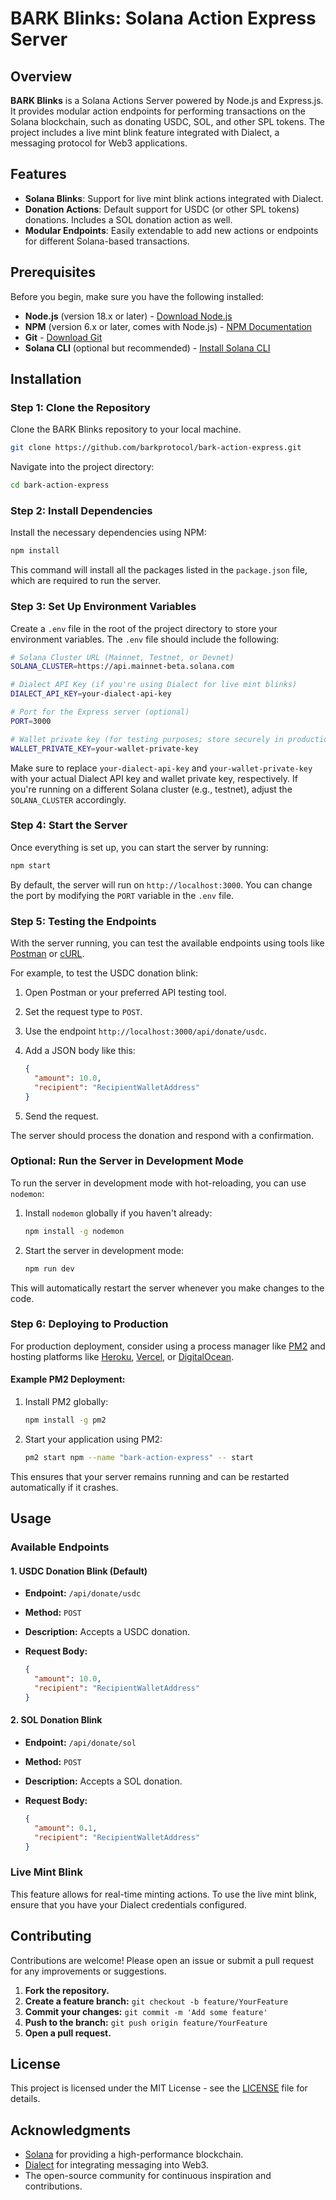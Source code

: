 # BARK Blinks: Solana Action Express Server

## Overview

**BARK Blinks** is a Solana Actions Server powered by Node.js and Express.js. It provides modular action endpoints for performing transactions on the Solana blockchain, such as donating USDC, SOL, and other SPL tokens. The project includes a live mint blink feature integrated with Dialect, a messaging protocol for Web3 applications.

## Features

- **Solana Blinks**: Support for live mint blink actions integrated with Dialect.
- **Donation Actions**: Default support for USDC (or other SPL tokens) donations. Includes a SOL donation action as well.
- **Modular Endpoints**: Easily extendable to add new actions or endpoints for different Solana-based transactions.

## Prerequisites

Before you begin, make sure you have the following installed:

- **Node.js** (version 18.x or later) - [Download Node.js](https://nodejs.org/)
- **NPM** (version 6.x or later, comes with Node.js) - [NPM Documentation](https://www.npmjs.com/get-npm)
- **Git** - [Download Git](https://git-scm.com/downloads)
- **Solana CLI** (optional but recommended) - [Install Solana CLI](https://docs.solana.com/cli/install-solana-cli)

## Installation

### Step 1: Clone the Repository

Clone the BARK Blinks repository to your local machine.

```bash
git clone https://github.com/barkprotocol/bark-action-express.git
```

Navigate into the project directory:

```bash
cd bark-action-express
```

### Step 2: Install Dependencies

Install the necessary dependencies using NPM:

```bash
npm install
```

This command will install all the packages listed in the `package.json` file, which are required to run the server.

### Step 3: Set Up Environment Variables

Create a `.env` file in the root of the project directory to store your environment variables. The `.env` file should include the following:

```bash
# Solana Cluster URL (Mainnet, Testnet, or Devnet)
SOLANA_CLUSTER=https://api.mainnet-beta.solana.com

# Dialect API Key (if you're using Dialect for live mint blinks)
DIALECT_API_KEY=your-dialect-api-key

# Port for the Express server (optional)
PORT=3000

# Wallet private key (for testing purposes; store securely in production)
WALLET_PRIVATE_KEY=your-wallet-private-key
```

Make sure to replace `your-dialect-api-key` and `your-wallet-private-key` with your actual Dialect API key and wallet private key, respectively. If you're running on a different Solana cluster (e.g., testnet), adjust the `SOLANA_CLUSTER` accordingly.

### Step 4: Start the Server

Once everything is set up, you can start the server by running:

```bash
npm start
```

By default, the server will run on `http://localhost:3000`. You can change the port by modifying the `PORT` variable in the `.env` file.

### Step 5: Testing the Endpoints

With the server running, you can test the available endpoints using tools like [Postman](https://www.postman.com/) or [cURL](https://curl.se/).

For example, to test the USDC donation blink:

1. Open Postman or your preferred API testing tool.
2. Set the request type to `POST`.
3. Use the endpoint `http://localhost:3000/api/donate/usdc`.
4. Add a JSON body like this:

   ```json
   {
     "amount": 10.0,
     "recipient": "RecipientWalletAddress"
   }
   ```

5. Send the request.

The server should process the donation and respond with a confirmation.

### Optional: Run the Server in Development Mode

To run the server in development mode with hot-reloading, you can use `nodemon`:

1. Install `nodemon` globally if you haven't already:

   ```bash
   npm install -g nodemon
   ```

2. Start the server in development mode:

   ```bash
   npm run dev
   ```

This will automatically restart the server whenever you make changes to the code.

### Step 6: Deploying to Production

For production deployment, consider using a process manager like [PM2](https://pm2.keymetrics.io/) and hosting platforms like [Heroku](https://www.heroku.com/), [Vercel](https://vercel.com/), or [DigitalOcean](https://www.digitalocean.com/).

#### Example PM2 Deployment:

1. Install PM2 globally:

   ```bash
   npm install -g pm2
   ```

2. Start your application using PM2:

   ```bash
   pm2 start npm --name "bark-action-express" -- start
   ```

This ensures that your server remains running and can be restarted automatically if it crashes.

## Usage

### Available Endpoints

#### 1. USDC Donation Blink (Default)

- **Endpoint:** `/api/donate/usdc`
- **Method:** `POST`
- **Description:** Accepts a USDC donation.
- **Request Body:**
  
  ```json
  {
    "amount": 10.0,
    "recipient": "RecipientWalletAddress"
  }
  ```

#### 2. SOL Donation Blink

- **Endpoint:** `/api/donate/sol`
- **Method:** `POST`
- **Description:** Accepts a SOL donation.
- **Request Body:**

  ```json
  {
    "amount": 0.1,
    "recipient": "RecipientWalletAddress"
  }
  ```

### Live Mint Blink

This feature allows for real-time minting actions. To use the live mint blink, ensure that you have your Dialect credentials configured.

## Contributing

Contributions are welcome! Please open an issue or submit a pull request for any improvements or suggestions.

1. **Fork the repository.**
2. **Create a feature branch:** `git checkout -b feature/YourFeature`
3. **Commit your changes:** `git commit -m 'Add some feature'`
4. **Push to the branch:** `git push origin feature/YourFeature`
5. **Open a pull request.**

## License

This project is licensed under the MIT License - see the [LICENSE](LICENSE) file for details.

## Acknowledgments

- [Solana](https://solana.com/) for providing a high-performance blockchain.
- [Dialect](https://www.dialect.to/) for integrating messaging into Web3.
- The open-source community for continuous inspiration and contributions.